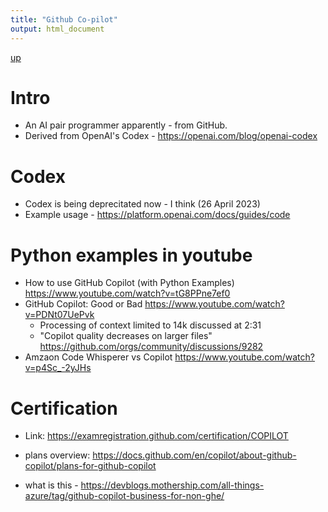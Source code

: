 ```yaml
---
title: "Github Co-pilot"
output: html_document
---
```

[up](https://mikewise2718.github.io/markdowndocs/)

# Intro
- An AI pair programmer apparently - from GitHub.
- Derived from OpenAI's Codex - https://openai.com/blog/openai-codex


# Codex
- Codex is being deprecitated now - I think (26 April 2023)
- Example usage - https://platform.openai.com/docs/guides/code

# Python examples in youtube
- How to use GitHub Copilot (with Python Examples)  https://www.youtube.com/watch?v=tG8PPne7ef0
- GitHub Copilot: Good or Bad  https://www.youtube.com/watch?v=PDNt07UePvk
    - Processing of context limited to 14k discussed at 2:31
    - "Copilot quality decreases on larger files"  https://github.com/orgs/community/discussions/9282
- Amzaon Code Whisperer vs Copilot https://www.youtube.com/watch?v=p4Sc_-2yJHs


# Certification
- Link: https://examregistration.github.com/certification/COPILOT

- plans overview: https://docs.github.com/en/copilot/about-github-copilot/plans-for-github-copilot
- what is this - https://devblogs.mothership.com/all-things-azure/tag/github-copilot-business-for-non-ghe/